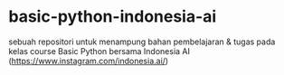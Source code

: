 # basic-python-indonesia-ai
sebuah repositori untuk menampung bahan pembelajaran & tugas pada kelas course Basic Python bersama Indonesia AI (https://www.instagram.com/indonesia.ai/)